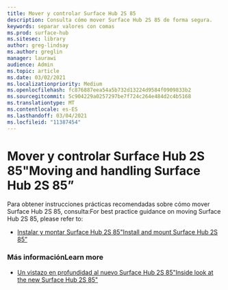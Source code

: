 ```yaml
---
title: Mover y controlar Surface Hub 2S 85
description: Consulta cómo mover Surface Hub 2S 85 de forma segura.
keywords: separar valores con comas
ms.prod: surface-hub
ms.sitesec: library
author: greg-lindsay
ms.author: greglin
manager: laurawi
audience: Admin
ms.topic: article
ms.date: 03/02/2021
ms.localizationpriority: Medium
ms.openlocfilehash: fc876887eea54a5b732d13224d9584f0909833b2
ms.sourcegitcommit: 5c904229a0257297be7f724c264e484d2c4b5168
ms.translationtype: MT
ms.contentlocale: es-ES
ms.lasthandoff: 03/04/2021
ms.locfileid: "11387454"
---
```

# <a name="moving-and-handling-surface-hub-2s-85"></a><span data-ttu-id="7b555-104">Mover y controlar Surface Hub 2S 85"</span><span class="sxs-lookup"><span data-stu-id="7b555-104">Moving and handling Surface Hub 2S 85”</span></span>

<span data-ttu-id="7b555-105">Para obtener instrucciones prácticas recomendadas sobre cómo mover Surface Hub 2S 85, consulta:</span><span class="sxs-lookup"><span data-stu-id="7b555-105">For best practice guidance on moving Surface Hub 2S 85, please refer to:</span></span> 

- [<span data-ttu-id="7b555-106">Instalar y montar Surface Hub 2S 85"</span><span class="sxs-lookup"><span data-stu-id="7b555-106">Install and mount Surface Hub 2S 85”</span></span>](surface-hub-2s-85-install-mount.md)

### <a name="learn-more"></a><span data-ttu-id="7b555-107">Más información</span><span class="sxs-lookup"><span data-stu-id="7b555-107">Learn more</span></span>

- [<span data-ttu-id="7b555-108">Un vistazo en profundidad al nuevo Surface Hub 2S 85"</span><span class="sxs-lookup"><span data-stu-id="7b555-108">Inside look at the new Surface Hub 2S 85"</span></span>](https://techcommunity.microsoft.com/t5/surface-it-pro-blog/inside-look-at-the-new-surface-hub-2s-85/ba-p/1721773)

